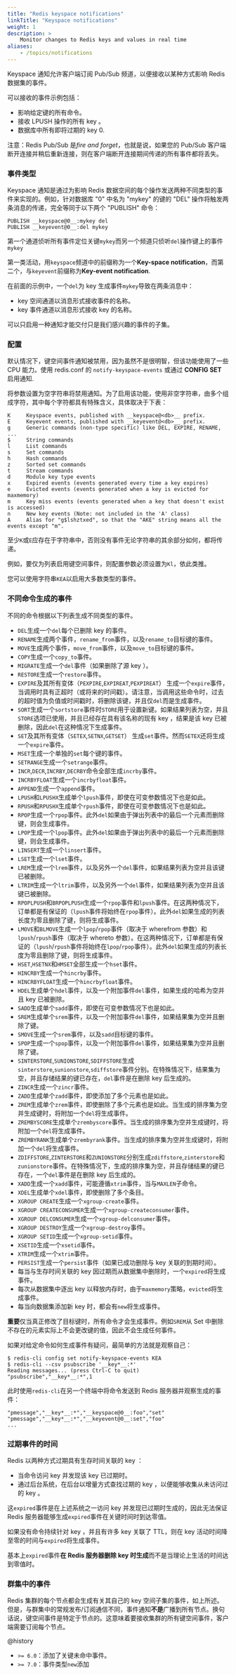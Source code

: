 ```yaml
---
title: "Redis keyspace notifications"
linkTitle: "Keyspace notifications"
weight: 1
description: >
    Monitor changes to Redis keys and values in real time
aliases:
    - /topics/notifications
---
```


Keyspace 通知允许客户端订阅 Pub/Sub 频道，以便接收以某种方式影响 Redis 数据集的事件。

可以接收的事件示例包括：

*   影响给定键的所有命令。
*   接收 LPUSH 操作的所有 key 。
*   数据库中所有即将过期的 key  0.

注意：Redis Pub/Sub 是*fire and forget*，也就是说，如果您的 Pub/Sub 客户端断开连接并稍后重新连接，则在客户端断开连接期间传递的所有事件都将丢失。

### 事件类型

Keyspace 通知是通过为影响 Redis 数据空间的每个操作发送两种不同类型的事件来实现的。例如，针对数据库 "0" 中名为 "mykey" 的键的 "DEL" 操作将触发两条消息的传递，完全等同于以下两个 "PUBLISH" 命令：

    PUBLISH __keyspace@0__:mykey del
    PUBLISH __keyevent@0__:del mykey

第一个通道侦听所有事件定位关键`mykey`而另一个频道只侦听`del`操作键上的事件`mykey`

第一类活动，用`keyspace`频道中的前缀称为一个**Key-space notification**，而第二个，与`keyevent`前缀称为**Key-event notification**.

在前面的示例中，一个`del`为 key 生成事件`mykey`导致在两条消息中：

*    key 空间通道以消息形式接收事件的名称。
*    key 事件通道以消息形式接收 key 的名称。

可以只启用一种通知才能交付只是我们感兴趣的事件的子集。

### 配置

默认情况下，键空间事件通知被禁用，因为虽然不是很明智，但该功能使用了一些 CPU 能力。使用 redis.conf 的 `notify-keyspace-events` 或通过 **CONFIG SET** 启用通知.

将参数设置为空字符串将禁用通知。为了启用该功能，使用非空字符串，由多个组成字符，其中每个字符都具有特殊含义，具体取决于下表：

    K     Keyspace events, published with __keyspace@<db>__ prefix.
    E     Keyevent events, published with __keyevent@<db>__ prefix.
    g     Generic commands (non-type specific) like DEL, EXPIRE, RENAME, ...
    $     String commands
    l     List commands
    s     Set commands
    h     Hash commands
    z     Sorted set commands
    t     Stream commands
    d     Module key type events
    x     Expired events (events generated every time a key expires)
    e     Evicted events (events generated when a key is evicted for maxmemory)
    m     Key miss events (events generated when a key that doesn't exist is accessed)
    n     New key events (Note: not included in the 'A' class)
    A     Alias for "g$lshztxed", so that the "AKE" string means all the events except "m".

至少`K`或`E`应存在于字符串中，否则没有事件无论字符串的其余部分如何，都将传递。

例如，要仅为列表启用键空间事件，则配置参数必须设置为`Kl`，依此类推。

您可以使用字符串`KEA`以启用大多数类型的事件。

### 不同命令生成的事件

不同的命令根据以下列表生成不同类型的事件。

*   `DEL`生成一个`del`每个已删除 key 的事件。
*   `RENAME`生成两个事件，`rename_from`事件，以及`rename_to`目标键的事件。
*   `MOVE`生成两个事件，`move_from`事件，以及`move_to`目标键的事件。
*   `COPY`生成一个`copy_to`事件。
*   `MIGRATE`生成一个`del`事件（如果删除了源 key ）。
*   `RESTORE`生成一个`restore`事件。
*   `EXPIRE`及其所有变体（`PEXPIRE`,`EXPIREAT`,`PEXPIREAT`） 生成一个`expire`事件，当调用时具有正超时（或将来的时间戳）。请注意，当调用这些命令时，过去的超时值为负值或时间戳时，将删除该键，并且仅`del`而是生成事件。
*   `SORT`生成一个`sortstore`事件时`STORE`用于设置新键。如果结果列表为空，并且`STORE`选项已使用，并且已经存在具有该名称的现有 key ，结果是该 key 已被删除，因此`del`在这种情况下生成事件。
*   `SET`及其所有变体（`SETEX`,`SETNX`,`GETSET`） 生成`set`事件。然而`SETEX`还将生成一个`expire`事件。
*   `MSET`生成一个单独的`set`每个键的事件。
*   `SETRANGE`生成一个`setrange`事件。
*   `INCR`,`DECR`,`INCRBY`,`DECRBY`命令全部生成`incrby`事件。
*   `INCRBYFLOAT`生成一个`incrbyfloat`事件。
*   `APPEND`生成一个`append`事件。
*   `LPUSH`和`LPUSHX`生成单个`lpush`事件，即使在可变参数情况下也是如此。
*   `RPUSH`和`RPUSHX`生成单个`rpush`事件，即使在可变参数情况下也是如此。
*   `RPOP`生成一个`rpop`事件。此外`del`如果由于弹出列表中的最后一个元素而删除键，则会生成事件。
*   `LPOP`生成一个`lpop`事件。此外`del`如果由于弹出列表中的最后一个元素而删除键，则会生成事件。
*   `LINSERT`生成一个`linsert`事件。
*   `LSET`生成一个`lset`事件。
*   `LREM`生成一个`lrem`事件，以及另外一个`del`事件，如果结果列表为空并且该键已被删除。
*   `LTRIM`生成一个`ltrim`事件，以及另外一个`del`事件，如果结果列表为空并且该键已被删除。
*   `RPOPLPUSH`和`BRPOPLPUSH`生成一个`rpop`事件和`lpush`事件。在这两种情况下，订单都是有保证的（`lpush`事件将始终在`rpop`事件）。此外`del`如果生成的列表长度为零且删除了键，则将生成事件。
*   `LMOVE`和`BLMOVE`生成一个`lpop`/`rpop`事件（取决于 wherefrom 参数）和`lpush`/`rpush`事件（取决于 whereto 参数）。在这两种情况下，订单都是有保证的（`lpush`/`rpush`事件将始终在`lpop`/`rpop`事件）。此外`del`如果生成的列表长度为零且删除了键，则将生成事件。
*   `HSET`,`HSETNX`和`HMSET`全部生成一个`hset`事件。
*   `HINCRBY`生成一个`hincrby`事件。
*   `HINCRBYFLOAT`生成一个`hincrbyfloat`事件。
*   `HDEL`生成单个`hdel`事件，以及一个附加事件`del`事件，如果生成的哈希为空并且 key 已被删除。
*   `SADD`生成单个`sadd`事件，即使在可变参数情况下也是如此。
*   `SREM`生成单个`srem`事件，以及一个附加事件`del`事件，如果结果集为空并且删除了键。
*   `SMOVE`生成一个`srem`事件，以及`sadd`目标键的事件。
*   `SPOP`生成一个`spop`事件，以及一个附加事件`del`事件，如果结果集为空并且删除了键。
*   `SINTERSTORE`,`SUNIONSTORE`,`SDIFFSTORE`生成`sinterstore`,`sunionstore`,`sdiffstore`事件分别。在特殊情况下，结果集为空，并且存储结果的键已存在，`del`事件是在删除 key 后生成的。
*   `ZINCR`生成一个`zincr`事件。
*   `ZADD`生成单个`zadd`事件，即使添加了多个元素也是如此。
*   `ZREM`生成单个`zrem`事件，即使删除了多个元素也是如此。当生成的排序集为空并生成键时，将附加一个`del`将生成事件。
*   `ZREMBYSCORE`生成单个`zrembyscore`事件。当生成的排序集为空并生成键时，将附加一个`del`将生成事件。
*   `ZREMBYRANK`生成单个`zrembyrank`事件。当生成的排序集为空并生成键时，将附加一个`del`将生成事件。
*   `ZDIFFSTORE`,`ZINTERSTORE`和`ZUNIONSTORE`分别生成`zdiffstore`,`zinterstore`和`zunionstore`事件。在特殊情况下，生成的排序集为空，并且存储结果的键已存在，一个`del`事件是在删除 key 后生成的。
*   `XADD`生成一个`xadd`事件，可能遵循`xtrim`事件，当与`MAXLEN`子命令。
*   `XDEL`生成单个`xdel`事件，即使删除了多个条目。
*   `XGROUP CREATE`生成一个`xgroup-create`事件。
*   `XGROUP CREATECONSUMER`生成一个`xgroup-createconsumer`事件。
*   `XGROUP DELCONSUMER`生成一个`xgroup-delconsumer`事件。
*   `XGROUP DESTROY`生成一个`xgroup-destroy`事件。
*   `XGROUP SETID`生成一个`xgroup-setid`事件。
*   `XSETID`生成一个`xsetid`事件。
*   `XTRIM`生成一个`xtrim`事件。
*   `PERSIST`生成一个`persist`事件（如果已成功删除与 key 关联的到期时间）。
*   每当与生存时间关联的 key 因过期而从数据集中删除时，一个`expired`将生成事件。
*   每次从数据集中逐出 key 以释放内存时，由于`maxmemory`策略，`evicted`将生成事件。
*   每当向数据集添加新 key 时，都会有`new`将生成事件。

**重要**仅当真正修改了目标键时，所有命令才会生成事件。例如`SREM`从 Set 中删除不存在的元素实际上不会更改键的值，因此不会生成任何事件。

如果对给定命令如何生成事件有疑问，最简单的方法就是观察自己：

    $ redis-cli config set notify-keyspace-events KEA
    $ redis-cli --csv psubscribe '__key*__:*'
    Reading messages... (press Ctrl-C to quit)
    "psubscribe","__key*__:*",1

此时使用`redis-cli`在另一个终端中将命令发送到 Redis 服务器并观察生成的事件：

    "pmessage","__key*__:*","__keyspace@0__:foo","set"
    "pmessage","__key*__:*","__keyevent@0__:set","foo"
    ...

### 过期事件的时间

Redis 以两种方式过期具有生存时间关联的 key ：

*   当命令访问 key 并发现该 key 已过期时。
*   通过后台系统，在后台以增量方式查找过期的 key ，以便能够收集从未访问过的 key 。

这`expired`事件是在上述系统之一访问 key 并发现已过期时生成的，因此无法保证 Redis 服务器能够生成`expired`事件在关键时间时到达零值。

如果没有命令持续针对 key ，并且有许多 key 关联了 TTL，则在 key 活动时间降至零的时间与`expired`将生成事件。

基本上`expired`事件**在 Redis 服务器删除 key 时生成**而不是当理论上生活的时间达到零值时。

### 群集中的事件

Redis 集群的每个节点都会生成有关其自己的 key 空间子集的事件，如上所述。但是，与群集中的常规发布/订阅通信不同，事件通知**不是**广播到所有节点。换句话说，键空间事件是特定于节点的。这意味着要接收集群的所有键空间事件，客户端需要订阅每个节点。

@history

*   `>= 6.0`：添加了关键未命中事件。
*   `>= 7.0`：事件类型`new`添加
